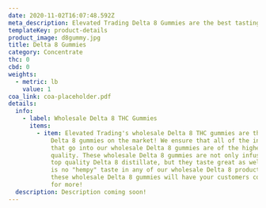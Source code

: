 ```yaml
---
date: 2020-11-02T16:07:48.592Z
meta_description: Elevated Trading Delta 8 Gummies are the best tasting D8 gummies on the market!
templateKey: product-details
product_image: d8gummy.jpg
title: Delta 8 Gummies
category: Concentrate
thc: 0
cbd: 0
weights:
  - metric: lb
    value: 1
coa_link: coa-placeholder.pdf
details:
  info:
    - label: Wholesale Delta 8 THC Gummies
      items:
        - item: Elevated Trading's wholesale Delta 8 THC gummies are the best tasting
            Delta 8 gummies on the market! We ensure that all of the ingredients
            that go into our wholesale Delta 8 gummies are of the highest
            quality. These wholesale Delta 8 gummies are not only infused with
            top quality Delta 8 distillate, but they taste great as well. There
            is no "hempy" taste in any of our wholesale Delta 8 products and
            these wholesale Delta 8 gummies will have your customers coming back
            for more!
  description: Description coming soon!
---
```

